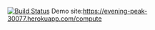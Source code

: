 [![Build Status](https://travis-ci.org/mardaren/myDemoApp.svg?branch=master)](https://travis-ci.org/mardaren/myDemoApp)
Demo site:https://evening-peak-30077.herokuapp.com/compute
